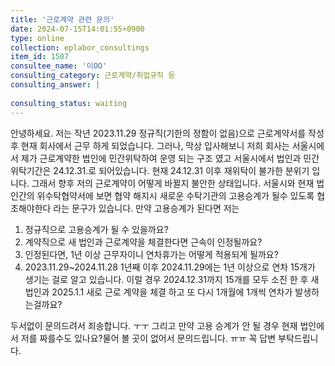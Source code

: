 ```yaml
---
title: '근로계약 관련 문의'
date: 2024-07-15T14:01:55+0900
type: online
collection: eplabor_consultings
item_id: 1507
consultee_name: '이OO'
consulting_category: 근로계약/취업규칙 등
consulting_answer: |
    
consulting_status: waiting
---
```


안녕하세요. 저는 작년 2023.11.29 정규직(기한의 정함이 없음)으로 근로계약서를 작성 후 현재 회사에서 근무 하게 되었습니다. 
그러나, 막상 입사해보니 저희 회사는 서울시에서 제가 근로계약한 법인에 민간위탁하여 운영 되는 구조 였고 
서울시에서 법인과 민간위탁기간은 24.12.31.로 되어있습니다.
현재 24.12.31 이후 재위탁이 불가한 분위기 입니다. 그래서 향후 저의 근로계약이 어떻게 바뀔지 불안한 상태입니다. 
서울시와 현재 법인간의 위수탁협약서에 보면 협약 해지시 새로운 수탁기관의 고용승계가 될수 있도록 협조해야한다 라는 문구가 있습니다. 
만약 고용승계가 된다면 저는 

1. 정규직으로 고용승계가 될 수 있을까요? 
2. 계약직으로 새 법인과 근로계약을 체결한다면 근속이 인정될까요? 
3. 인정된다면, 1년 이상 근무자이니 연차휴가는 어떻게 적용되게 될까요?
4. 2023.11.29~2024.11.28 1년째 이후 2024.11.29에는 1년 이상으로 연차 15개가 생기는 걸로 알고 있습니다. 이럴 경우 2024.12.31까지 15개를 모두 소진 한 후 새 법인과 2025.1.1 새로 근로 계약을 체결 하고 또 다시 1개월에 1개씩 연차가 발생하는걸까요? 

두서없이 문의드려서 죄송합니다. ㅜㅜ 그리고 만약 고용 승계가 안 될 경우 현재 법인에서 저를 짜를수도 있나요?물어 볼 곳이 없어서 문의드립니다. ㅠㅠ 꼭 답변 부탁드립니다. 
